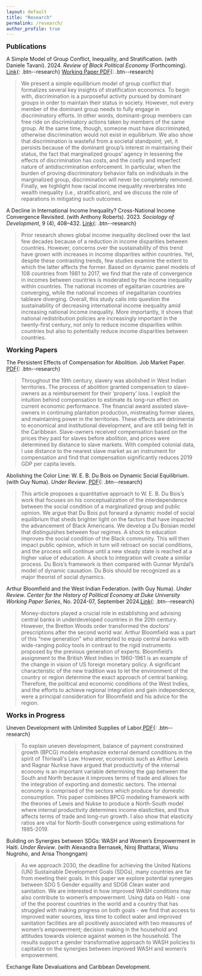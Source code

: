 ```yaml
---
layout: default
title: "Research"
permalink: /research/
author_profile: true
---
```

<!-- Google tag (gtag.js) -->
<script async src="https://www.googletagmanager.com/gtag/js?id=G-ETZN97YVKW"></script>
<script>
  window.dataLayer = window.dataLayer || [];
  function gtag(){dataLayer.push(arguments);}
  gtag('js', new Date());

  gtag('config', 'G-ETZN97YVKW');
</script>

<span style="font-size:1.25em; font-weight:bold;">Publications</span>

A Simple Model of Group Conflict, Inequality, and Stratification. (with Daniele Tavani). 2024. *Review of Black Political Economy* (Forthcoming). [Link](https://doi.org/10.1177/00346446241275229){: .btn--research} [Working Paper PDF](https://www.economicpolicyresearch.org/econ/2024/NSSR_WP_062024.pdf){: .btn--research}

> We present a simple equilibrium model of group conflict that formalizes several key insights of stratification economics. To begin with, discrimination is a purposeful activity pursued by dominant groups in order to maintain their status in society. However, not every member of the dominant group needs to fully engage in discriminatory efforts. In other words, dominant-group members can free ride on discriminatory actions taken by members of the same group. At the same time, though, someone must have discriminated, otherwise discrimination would not exist in equilibrium. We also show that discrimination is wasteful from a societal standpoint; yet, it persists because of the dominant group’s interest in maintaining their status, the fact that marginalized groups’ agency in lessening the effects of discrimination has costs, and the costly and imperfect nature of antidiscrimination enforcement. In particular, when the burden of proving discriminatory behavior falls on individuals in the marginalized group, discrimination will never be completely removed. Finally, we highlight how racial income inequality reverberates into wealth inequality (i.e., stratification), and we discuss the role of reparations in mitigating such outcomes.

A Decline in International Income Inequality? Cross-National Income Convergence Revisited. (with Anthony Roberts). 2023. *Sociology of Development*, 9 (4), 408–432. [Link](https://doi.org/10.1525/sod.2023.9.4.408){: .btn--research}

>Prior research shows global income inequality declined over the last few decades because of a reduction in income disparities between countries. However, concerns over the sustainability of this trend have grown with increases in income disparities within countries. Yet, despite these contrasting trends, few studies examine the extent to which the latter affects the former. Based on dynamic panel models of 108 countries from 1981 to 2017, we find that the rate of convergence in incomes between countries is moderated by the income inequality within countries. The national incomes of egalitarian countries are converging, while the national incomes of inegalitarian countries tableare diverging. Overall, this study calls into question the sustainability of decreasing international income inequality amid increasing national income inequality. More importantly, it shows that national redistribution policies are increasingly important in the twenty-first century, not only to reduce income disparities within countries but also to potentially reduce income disparities between countries.

<span style="font-size:1.25em; font-weight:bold;">Working Papers</span>

The Persistent Effects of Compensation for Abolition. Job Market Paper. [PDF](/files/BrundageJMP.pdf){: .btn--research}

>Throughout the 19th century, slavery was abolished in West Indian territories. The process of abolition granted compensation to slave-owners as a reimbursement for their ‘property’ loss. I exploit the intuition behind compensation to estimate its long-run effect on current economic performance. The financial award assisted slave-owners in continuing plantation production, mistreating former slaves, and maintaining power in the territories. These effects are detrimental to economical and institutional development, and are still being felt in the Caribbean. Slave-owners received compensation based on the prices they paid for slaves before abolition, and prices were determined by distance to slave markets. With compiled colonial data, I use distance to the nearest slave market as an instrument for compensation and find that compensation significantly reduces 2019 GDP per capita levels.

Abolishing the Color Line: W. E. B. Du Bois on Dynamic Social Equilibrium. (with Guy Numa). *Under Review*. [PDF](/files/brundage_numa2024b.pdf){: .btn--research}

>This article proposes a quantitative approach to W. E. B. Du Bois’s work that focuses on his conceptualization of the interdependence between the social condition of a marginalized group and public opinion. We argue that Du Bois put forward a dynamic model of social equilibrium that sheds brighter light on the factors that have impacted the advancement of Black Americans. We develop a Du Boisian model that distinguishes between four regimes. A shock to education improves the social condition of the Black community. This will then impact public opinion, which in turn will retroact on social conditions, and the process will continue until a new steady state is reached at a higher value of education. A shock to integration will create a similar process. Du Bois’s framework is then compared with Gunnar Myrdal’s model of dynamic causation. Du Bois should be recognized as a major theorist of social dynamics.

Arthur Bloomfield and the West Indian Federation. (with Guy Numa). *Under Review*. *Center for the History of Political Economy at Duke University Working Paper Series*, No. 2024-07, September 2024.[Link](https://papers.ssrn.com/sol3/papers.cfm?abstract_id=4961674){: .btn--research}

>Money-doctors played a crucial role in establishing and advising central banks in underdeveloped countries in the 20th century. However, the Bretton Woods order transformed the doctors’ prescriptions after the second world war. Arthur Bloomfield was a part of this “new generation” who attempted to equip central banks with wide-ranging policy tools in contrast to the rigid instruments proposed by the previous generation of experts. Bloomfield’s assignment to the British West Indies in 1960-1961 is an example of the change in vision of US foreign monetary policy. A significant characteristic of the new tradition was to let the environment of the country or region determine the exact approach of central banking. Therefore, the political and economic conditions of the West Indies, and the efforts to achieve regional integration and gain independence, were a principal consideration for Bloomfield and his advice for the region.

<span style="font-size:1.25em; font-weight:bold;"> Works in Progress</span>

Uneven Development with Unlimited Supplies of Labor.[PDF](/files/brundage_Chapter2.pdf){: .btn--research}

>To explain uneven development, balance of payment constrained growth (BPCG) models emphasize external demand conditions in the spirit of Thirlwall's Law. However, economists such as Arthur Lewis and Ragnar Nurkse have argued that productivity of the internal economy is an important variable determining the gap between the South and North because it improves terms of trade and allows for the integration of exporting and domestic sectors. The internal economy is comprised of the sectors which produce for domestic consumption. This paper combines BPCG modeling framework with the theories of Lewis and Nukse to produce a North-South model where internal productivity determines income elasticities, and thus affects terms of trade and long-run growth. I also show that elasticity ratios are vital for North-South convergence using estimations for 1985-2019.

Building on Synergies between SDGs:
WASH and Women’s Empowerment in Haiti. *Under Review*. (with Alexandra Bernasek, Niroj Bhattarai, Wisnu Nugroho, and Arisa Thongngam)

>As we approach 2030, the deadline for achieving the United Nations (UN) Sustainable
Development Goals (SDGs), many countries are far from meeting their goals. In this paper
we explore potential synergies between SDG 5 Gender equality and SDG6 Clean water and
sanitation. We are interested in how improved WASH conditions may also contribute to
women’s empowerment. Using data on Haiti - one of the the poorest countries in the world
and a country that has struggled with making progress on both goals - we find that access
to improved water sources, less time to collect water and improved sanitation facilities are
all positively associated with two measures of women’s empowerment; decision making in
the household and attitudes towards violence against women in the household. The results
support a gender transformative approach to WASH policies to capitalize on the synergies
between improved WASH and women’s empowerment.

Exchange Rate Devaluations and Caribbean Development.






